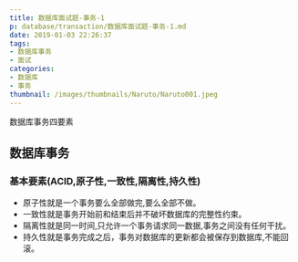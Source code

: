 ```yaml
---
title: 数据库面试题-事务-1
p: database/transaction/数据库面试题-事务-1.md
date: 2019-01-03 22:26:37
tags:
- 数据库事务
- 面试
categories: 
- 数据库
- 事务
thumbnail: /images/thumbnails/Naruto/Naruto001.jpeg
---
```

数据库事务四要素
<!-- more -->


## 数据库事务
### 基本要素(ACID,原子性,一致性,隔离性,持久性)
* 原子性就是一个事务要么全部做完,要么全部不做。
* 一致性就是事务开始前和结束后并不破坏数据库的完整性约束。
* 隔离性就是同一时间,只允许一个事务请求同一数据,事务之间没有任何干扰。
* 持久性就是事务完成之后，事务对数据库的更新都会被保存到数据库,不能回滚。

